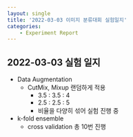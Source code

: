 ```yaml
---
layout: single
title: '2022-03-03 이미지 분류대회 실험일지'
categories:
	- Experiment Report
---
```

## 2022-03-03 실험 일지
- Data Augmentation
    - CutMix, Mixup 랜덤하게 적용
      - 3.5 : 3.5 : 4
      - 2.5 : 2.5 : 5
      - 비율을 다양히 섞어 실험 진행 중
- k-fold ensemble
  - cross validation 총 10번 진행